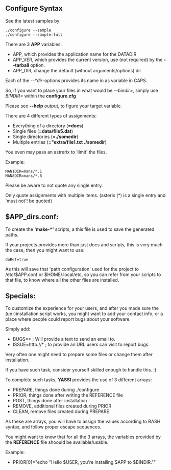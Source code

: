 Configure Syntax
----------------

See the latest samples by:

	./configure --sample
	./configure --sample-full

There are 3 **APP** variables:

* APP, which provides the application name for the DATADIR
* APP\_VER, which provides the current version, use (not required) by the **--tarball** option.
* APP\_DIR, change the default (without arguments/options) dir

Each of the _--\*dir_-options provides its name in as variable in CAPS.

So, if you want to place your files in what would be _--bindir=_, simply use _BINDIR=_ within the **configure.cfg**

Please see **--help** output, to figure your target variable.

There are 4 different types of assignments:

* Everything of a directory (**=docs**)
* Single files (**=data/file5.dat**)
* Single directories (**=./somedir**)
* Multiple entries (**="extra/file1.txt ./somedir**)

You even may pass an astrerix to 'limit' the files.

Example:

	MAN1DIR=mans/*.1
	MAN8DIR=mans/*.8

Please be aware to not quote any single entry.

Only quote assignments with multiple items. (asterix (\*) is a single entry and 'must not'! be quoted)



$APP\_dirs.conf:
----------------

To create the **'make-\*'** scripts, a this file is used to save the generated paths.

If your projects provides more than just docs and scripts, this is very much the case, 
then you might want to use:

	doRef=true

As this will save that 'path configuration' used for the project to /etc/$APP.conf or $HOME/.local/etc, 
so you can refer from your scripts to that file, to know where all the other files are installed.


Specials:
---------

To customize the experience for your users, and after you made sure the (un-)installation script works,
you might want to add your contact info, or a place where people could report bugs about your software.

Simply add:

* BUGS=\* ; Will provide a text to send an email to.
* ISSUE=http://\* ; to provide an URL users can visit to report bugs.


Very often one might need to prepare some files or change them after installation.

If you have such task, consider yourself skilled enough to handle this. ;)

To complete such tasks, **YASSI** provides the use of 3 different arrays:

* PREPARE, things done during ./configure
* PRIOR, things done after writing the REFERENCE file
* POST, things done after installation
* REMOVE, additional files created during PRIOR
* CLEAN, remove files created during PREPARE

As these are arrays, you will have to assign the values according to BASH syntax, and follow proper escape sequences.

You might want to know that for all the 3 arrays, the variables provided by the **REFERENCE** file shoould be available/usable.

Example:

* PRIOR[0]="echo \"Hello \$USER, you\'re installing $APP to $BINDIR.\""

